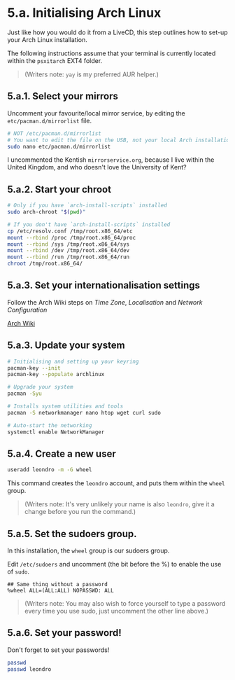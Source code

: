 # 5.a. Initialising Arch Linux

Just like how you would do it from a LiveCD, this step outlines how to set-up your Arch Linux installation.

The following instructions assume that your terminal is currently located within the `psxitarch` EXT4 folder.

> (Writers note: `yay` is my preferred AUR helper.)

## 5.a.1. Select your mirrors

Uncomment your favourite/local mirror service, by editing the `etc/pacman.d/mirrorlist` file.

```bash
# NOT /etc/pacman.d/mirrorlist
# You want to edit the file on the USB, not your local Arch installation.
sudo nano etc/pacman.d/mirrorlist
```

I uncommented the Kentish `mirrorservice.org`, because I live within the United Kingdom, and who doesn't love the University of Kent?

## 5.a.2. Start your chroot

```bash
# Only if you have `arch-install-scripts` installed
sudo arch-chroot "$(pwd)"
```

```bash
# If you don't have `arch-install-scripts` installed
cp /etc/resolv.conf /tmp/root.x86_64/etc
mount --rbind /proc /tmp/root.x86_64/proc
mount --rbind /sys /tmp/root.x86_64/sys
mount --rbind /dev /tmp/root.x86_64/dev
mount --rbind /run /tmp/root.x86_64/run
chroot /tmp/root.x86_64/
```

## 5.a.3. Set your internationalisation settings

Follow the Arch Wiki steps on _Time Zone_, _Localisation_ and _Network Configuration_

[Arch Wiki](https://wiki.archlinux.org/title/Installation_guide)

## 5.a.3. Update your system

```bash
# Initialising and setting up your keyring
pacman-key --init
pacman-key --populate archlinux

# Upgrade your system
pacman -Syu

# Installs system utilities and tools
pacman -S networkmanager nano htop wget curl sudo

# Auto-start the networking
systemctl enable NetworkManager
```

## 5.a.4. Create a new user

```bash
useradd leondro -m -G wheel
```

This command creates the `leondro` account, and puts them within the `wheel` group.

> (Writers note: It's very unlikely your name is also `leondro`, give it a change before you run the command.)

## 5.a.5. Set the sudoers group.

In this installation, the `wheel` group is our sudoers group.

Edit `/etc/sudoers` and uncomment (the bit before the %) to enable the use of `sudo`.

```
## Same thing without a password
%wheel ALL=(ALL:ALL) NOPASSWD: ALL
```

> (Writers note: You may also wish to force yourself to type a password every time you use sudo, just uncomment the other line above.)

## 5.a.6. Set your password!

Don't forget to set your passwords!

```bash
passwd
passwd leondro
```
